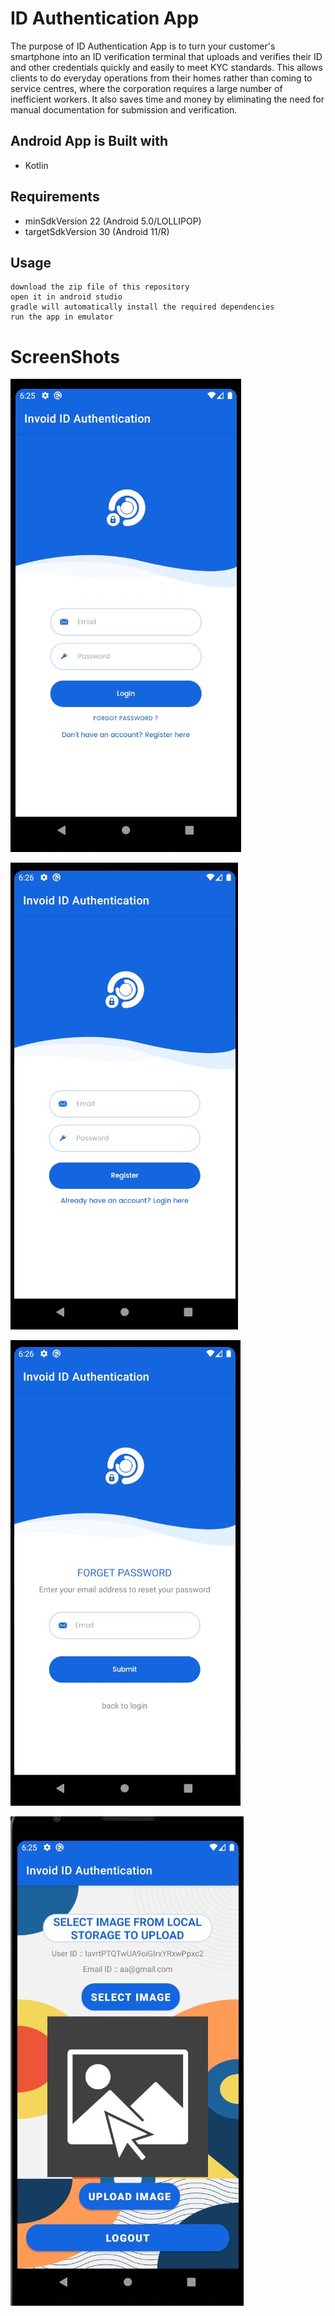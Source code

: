 # ID Authentication App

The purpose of ID Authentication App is to turn your customer's smartphone into an ID verification terminal that uploads and verifies their ID and other credentials quickly and easily to meet KYC standards. 
This allows clients to do everyday operations from their homes rather than coming to service centres, 
where the corporation requires a large number of inefficient workers. 
It also saves time and money by eliminating the need for manual documentation for submission and verification.

## Android App is Built with 
- Kotlin

## Requirements
- minSdkVersion 22 (Android 5.0/LOLLIPOP)
- targetSdkVersion 30 (Android 11/R)

## Usage
```
download the zip file of this repository
open it in android studio
gradle will automatically install the required dependencies 
run the app in emulator
```

# ScreenShots
![Login](https://github.com/code2me/Invoid/blob/main/img/loginActivity.jpg?raw=true)

![Register](https://github.com/code2me/Invoid/blob/main/img/RegisterActivity.jpg?raw=true)

![Reset Password](https://github.com/code2me/Invoid/blob/main/img/resetPassword.jpg?raw=true)

![Main Screen](https://github.com/code2me/Invoid/blob/main/img/mainScreen.jpg?raw=true)


